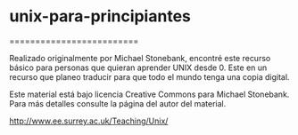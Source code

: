 # unix-para-principiantes
=========================

Realizado originalmente por Michael Stonebank, encontré este recurso básico para personas que quieran aprender UNIX desde 0. Este en un recurso que planeo traducir para que todo el mundo tenga una copia digital.

Este material está bajo licencia Creative Commons para Michael Stonebank. Para más detalles consulte la página del autor del material.

http://www.ee.surrey.ac.uk/Teaching/Unix/